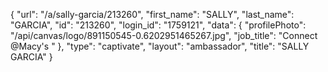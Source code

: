 {
    "url": "\/a\/sally-garcia\/213260",
    "first_name": "SALLY",
    "last_name": "GARCIA",
    "id": "213260",
    "login_id": "1759121",
    "data": {
        "profilePhoto": "\/api\/canvas\/logo\/891150545-0.6202951465267.jpg",
        "job_title": "Connect @Macy's "
    },
    "type": "captivate",
    "layout": "ambassador",
    "title": "SALLY GARCIA"
}
